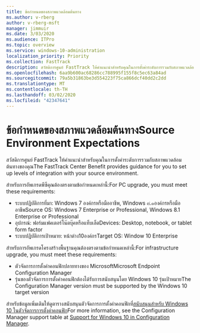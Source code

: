 ```yaml
---
title: ข้อกำหนดของสภาพแวดล้อมต้นทาง
ms.author: v-rberg
author: v-rberg-msft
manager: jimmuir
ms.date: 3/03/2020
ms.audience: ITPro
ms.topic: overview
ms.service: windows-10-administration
localization_priority: Priority
ms.collection: FastTrack
description: สวัสดิการศูนย์ FastTrack ให้คำแนะนำสำหรับคุณในการตั้งค่าระดับการรวมกับสภาพแวดล้อมของแหล่งที่มาของคุณสำหรับการปรับใช้ Windows 10
ms.openlocfilehash: 6aa9b600ac68286cc788995f155f8c5ec63a84ad
ms.sourcegitcommit: 79a5b31863be3d554223f75ca866dcf40dd2c2dd
ms.translationtype: MT
ms.contentlocale: th-TH
ms.lasthandoff: 03/02/2020
ms.locfileid: "42347641"
---
```

# <a name="source-environment-expectations"></a><span data-ttu-id="e9b5d-103">ข้อกำหนดของสภาพแวดล้อมต้นทาง</span><span class="sxs-lookup"><span data-stu-id="e9b5d-103">Source Environment Expectations</span></span>

<span data-ttu-id="e9b5d-104">สวัสดิการศูนย์ FastTrack ให้คำแนะนำสำหรับคุณในการตั้งค่าระดับการรวมกับสภาพแวดล้อมต้นทางของคุณ</span><span class="sxs-lookup"><span data-stu-id="e9b5d-104">The FastTrack Center Benefit provides guidance for you to set up levels of integration with your source environment.</span></span>
  
<span data-ttu-id="e9b5d-105">สำหรับการอัพเกรดพีซีคุณต้องตรงตามข้อกำหนดเหล่านี้:</span><span class="sxs-lookup"><span data-stu-id="e9b5d-105">For PC upgrade, you must meet these requirements:</span></span>

- <span data-ttu-id="e9b5d-106">ระบบปฏิบัติการที่มา: Windows 7 องค์กรหรือมืออาชีพ, Windows ๘.๑องค์กรหรือมืออาชีพ</span><span class="sxs-lookup"><span data-stu-id="e9b5d-106">Source OS: Windows 7 Enterprise or Professional, Windows 8.1 Enterprise or Professional</span></span>
- <span data-ttu-id="e9b5d-107">อุปกรณ์: ฟอร์มแฟคเตอร์โน๊ตบุ๊คหรือแท็บเล็ต</span><span class="sxs-lookup"><span data-stu-id="e9b5d-107">Devices: Desktop, notebook, or tablet form factor</span></span>
- <span data-ttu-id="e9b5d-108">ระบบปฏิบัติการเป้าหมาย: หน้าต่าง10องค์กร</span><span class="sxs-lookup"><span data-stu-id="e9b5d-108">Target OS: Window 10 Enterprise</span></span>

<span data-ttu-id="e9b5d-109">สำหรับการอัพเกรดโครงสร้างพื้นฐานคุณต้องตรงตามข้อกำหนดเหล่านี้:</span><span class="sxs-lookup"><span data-stu-id="e9b5d-109">For infrastructure upgrade, you must meet these requirements:</span></span>   

- <span data-ttu-id="e9b5d-110">ตัวจัดการการตั้งค่าคอนฟิกปลายทางของ Microsoft</span><span class="sxs-lookup"><span data-stu-id="e9b5d-110">Microsoft Endpoint Configuration Manager</span></span>  
- <span data-ttu-id="e9b5d-111">รุ่นของตัวจัดการการตั้งค่าคอนฟิกต้องได้รับการสนับสนุนโดย Windows 10 รุ่นเป้าหมาย</span><span class="sxs-lookup"><span data-stu-id="e9b5d-111">The Configuration Manager version must be supported by the Windows 10 target version</span></span>

<span data-ttu-id="e9b5d-112">สำหรับข้อมูลเพิ่มเติมให้ดูตารางสนับสนุนตัวจัดการการตั้งค่าคอนฟิกที่[สนับสนุนสำหรับ Windows 10 ในตัวจัดการการตั้งค่าคอนฟิก](https://docs.microsoft.com/sccm/core/plan-design/configs/support-for-windows-10)</span><span class="sxs-lookup"><span data-stu-id="e9b5d-112">For more information, see the Configuration Manager support table at [Support for Windows 10 in Configuration Manager](https://docs.microsoft.com/sccm/core/plan-design/configs/support-for-windows-10).</span></span>
  

 